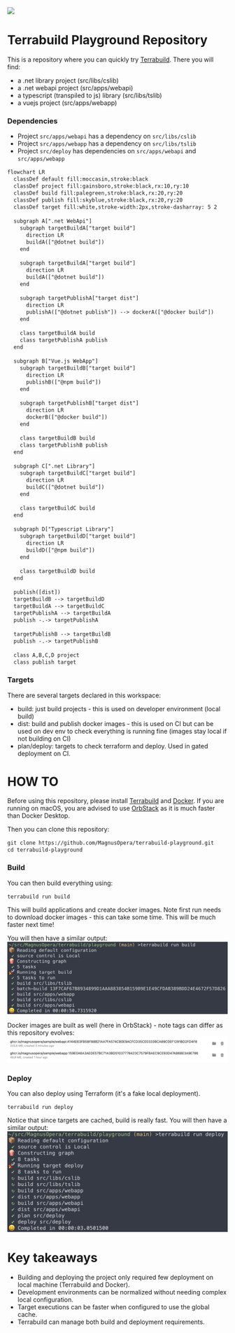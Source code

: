 <a href="https://terrabuild.io?utm_campaign=magnusopera-terrabuild-playground-github-repo&utm_source=github.com&utm_medium=top-logo" title="Terrabuild - Monorepo build tool">
    <img src="https://terrabuild.io/images/logo-name.svg" height="50" />
</a>

# Terrabuild Playground Repository
This is a repository where you can quickly try [Terrabuild](https://terrabuild.io). There you will find:
* a .net library project (src/libs/cslib)
* a .net webapi project (src/apps/webapi)
* a typescript (transpiled to js) library (src/libs/tslib)
* a vuejs project (src/apps/webapp)

### Dependencies
* Project `src/apps/webapi` has a dependency on `src/libs/cslib`
* Project `src/apps/webapp` has a dependency on `src/libs/tslib`
* Project `src/deploy` has dependencies on `src/apps/webapi` and `src/apps/webapp`

```mermaid
flowchart LR
  classDef default fill:moccasin,stroke:black
  classDef project fill:gainsboro,stroke:black,rx:10,ry:10
  classDef build fill:palegreen,stroke:black,rx:20,ry:20
  classDef publish fill:skyblue,stroke:black,rx:20,ry:20
  classDef target fill:white,stroke-width:2px,stroke-dasharray: 5 2

  subgraph A[".net WebApi"]
    subgraph targetBuildA["target build"]
      direction LR
      buildA(["@dotnet build"])
    end

    subgraph targetBuildA["target build"]
      direction LR
      buildA(["@dotnet build"])
    end

    subgraph targetPublishA["target dist"]
      direction LR
      publishA(["@dotnet publish"]) --> dockerA(["@docker build"])
    end

    class targetBuildA build
    class targetPublishA publish
  end

  subgraph B["Vue.js WebApp"]
    subgraph targetBuildB["target build"]
      direction LR
      publishB(["@npm build"])
    end

    subgraph targetPublishB["target dist"]
      direction LR
      dockerB(["@docker build"])
    end

    class targetBuildB build
    class targetPublishB publish
  end

  subgraph C[".net Library"]
    subgraph targetBuildC["target build"]
      direction LR
      buildC(["@dotnet build"])
    end

    class targetBuildC build
  end

  subgraph D["Typescript Library"]
    subgraph targetBuildD["target build"]
      direction LR
      buildD(["@npm build"])
    end

    class targetBuildD build
  end

  publish([dist])
  targetBuildB --> targetBuildD
  targetBuildA --> targetBuildC
  targetPublishA --> targetBuildA
  publish -.-> targetPublishA
  
  targetPublishB --> targetBuildB
  publish -.-> targetPublishB

  class A,B,C,D project
  class publish target
```

### Targets
There are several targets declared in this workspace:
* build: just build projects - this is used on developer environment (local build)
* dist: build and publish docker images - this is used on CI but can be used on dev env to check everything is running fine (images stay local if not building on CI)
* plan/deploy: targets to check terraform and deploy. Used in gated deployment on CI.

# HOW TO
Before using this repository, please install [Terrabuild](https://terrabuild.io/docs/getting-started/) and [Docker](https://docs.docker.com/desktop/install/mac-install/). If you are running on macOS, you are advised to use [OrbStack](https://docs.orbstack.dev/install) as it is much faster than Docker Desktop.

Then you can clone this repository:
```
git clone https://github.com/MagnusOpera/terrabuild-playground.git
cd terrabuild-playground
```

### Build
You can then build everything using:
```
terrabuild run build
```
This will build applications and create docker images. Note first run needs to download docker images - this can take some time. This will be much faster next time!

You will then have a similar output:
![Build Output](docs/build-output.png)

Docker images are built as well (here in OrbStack) - note tags can differ as this repository evolves:
![Docker Images](docs/docker-images.png)

### Deploy
You can also deploy using Terraform (it's a fake local deployment).
```
terrabuild run deploy
```

Notice that since targets are cached, build is really fast. You will then have a similar output:
![Deploy Output](docs/deploy-output.png)

# Key takeaways
* Building and deploying the project only required few deployment on local machine (Terrabuild and Docker).
* Development environments can be normalized without needing complex local configuration.
* Target executions can be faster when configured to use the global cache.
* Terrabuild can manage both build and deployment requirements.
